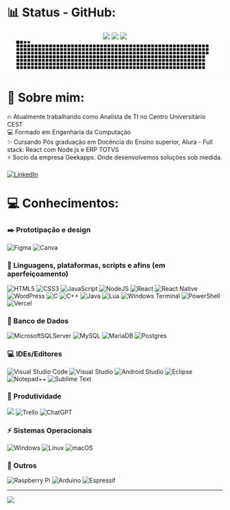   # 📊 Status - GitHub:
<div align='center'>
  <img height='180em', width='fit-content' src='https://github-readme-stats.vercel.app/api/top-langs/?username=afonsofarias&layout=compact&langs_count=7&theme=dark' />
  <img height='180em', width='fit-content' src='https://github-readme-stats.vercel.app/api?username=afonsofarias&show_icons=true&theme=dark' />
  <img height='133em', width='fit-content' src='https://github-readme-streak-stats.herokuapp.com/?user=afonsofarias&theme=dark' />
  <img width='530em' src="https://github.com/afonsofarias/Snake/blob/main/github-contribution-grid-snake-dark.svg">
</div>


# 💫 Sobre mim:
🔥 Atualmente trabalhando como Analista de TI no Centro Universitário CEST<br>
💻 Formado em Engenharia da Computação<br>
✨ Cursando Pós graduação em Docência do Ensino superior, Alura - Full stack: React com Node.js e ERP TOTVS<br>
⚡ Socio da empresa Geekapps. Onde desenvolvemos soluções sob medida.<br><br>
[![LinkedIn](https://img.shields.io/badge/LinkedIn-%230077B5.svg?logo=linkedin&logoColor=white)](https://www.linkedin.com/in/afonso-j-m-farias/)

# 💻 Conhecimentos:

### ✒️ Prototipação e design
![Figma](https://img.shields.io/badge/figma-%23F24E1E.svg?style=for-the-badge&logo=figma&logoColor=white) ![Canva](https://img.shields.io/badge/Canva-%2300C4CC.svg?style=for-the-badge&logo=Canva&logoColor=white)


### 🚀 Linguagens, plataformas, scripts e afins (em aperfeiçoamento)
![HTML5](https://img.shields.io/badge/html5-%23E34F26.svg?style=for-the-badge&logo=html5&logoColor=white) ![CSS3](https://img.shields.io/badge/css3-%231572B6.svg?style=for-the-badge&logo=css3&logoColor=white) ![JavaScript](https://img.shields.io/badge/javascript-%23323330.svg?style=for-the-badge&logo=javascript&logoColor=%23F7DF1E) ![NodeJS](https://img.shields.io/badge/node.js-6DA55F?style=for-the-badge&logo=node.js&logoColor=white) ![React](https://img.shields.io/badge/react-%2320232a.svg?style=for-the-badge&logo=react&logoColor=%2361DAFB) ![React Native](https://img.shields.io/badge/react_native-%2320232a.svg?style=for-the-badge&logo=react&logoColor=%2361DAFB) ![WordPress](https://img.shields.io/badge/WordPress-%23117AC9.svg?style=for-the-badge&logo=WordPress&logoColor=white) 
![C](https://img.shields.io/badge/c-%2300599C.svg?style=for-the-badge&logo=c&logoColor=white) ![C++](https://img.shields.io/badge/c++-%2300599C.svg?style=for-the-badge&logo=c%2B%2B&logoColor=white)  ![Java](https://img.shields.io/badge/java-%23ED8B00.svg?style=for-the-badge&logo=openjdk&logoColor=white) ![Lua](https://img.shields.io/badge/lua-%232C2D72.svg?style=for-the-badge&logo=lua&logoColor=white) ![Windows Terminal](https://img.shields.io/badge/Windows%20Terminal-%234D4D4D.svg?style=for-the-badge&logo=windows-terminal&logoColor=white) ![PowerShell](https://img.shields.io/badge/PowerShell-%235391FE.svg?style=for-the-badge&logo=powershell&logoColor=white) ![Vercel](https://img.shields.io/badge/vercel-%23000000.svg?style=for-the-badge&logo=vercel&logoColor=white)

### 💾 Banco de Dados
![MicrosoftSQLServer](https://img.shields.io/badge/Microsoft%20SQL%20Server-CC2927?style=for-the-badge&logo=microsoft%20sql%20server&logoColor=white) ![MySQL](https://img.shields.io/badge/mysql-%2300f.svg?style=for-the-badge&logo=mysql&logoColor=white) ![MariaDB](https://img.shields.io/badge/MariaDB-003545?style=for-the-badge&logo=mariadb&logoColor=white) ![Postgres](https://img.shields.io/badge/postgres-%23316192.svg?style=for-the-badge&logo=postgresql&logoColor=white)

### 💻 IDEs/Editores
![Visual Studio Code](https://img.shields.io/badge/Visual%20Studio%20Code-0078d7.svg?style=for-the-badge&logo=visual-studio-code&logoColor=white) ![Visual Studio](https://img.shields.io/badge/Visual%20Studio-5C2D91.svg?style=for-the-badge&logo=visual-studio&logoColor=white) ![Android Studio](https://img.shields.io/badge/Android%20Studio-3DDC84.svg?style=for-the-badge&logo=android-studio&logoColor=white) ![Eclipse](https://img.shields.io/badge/Eclipse-FE7A16.svg?style=for-the-badge&logo=Eclipse&logoColor=white) 	![Notepad++](https://img.shields.io/badge/Notepad++-90E59A.svg?style=for-the-badge&logo=notepad%2b%2b&logoColor=black) ![Sublime Text](https://img.shields.io/badge/sublime_text-%23575757.svg?style=for-the-badge&logo=sublime-text&logoColor=important) 

### 🔖 Produtividade
<img src="https://img.shields.io/badge/clickup-%237B68EE.svg?&style=for-the-badge&logo=clickup&logoColor=white" /> ![Trello](https://img.shields.io/badge/Trello-%23026AA7.svg?style=for-the-badge&logo=Trello&logoColor=white) ![ChatGPT](https://img.shields.io/badge/chatGPT-74aa9c?style=for-the-badge&logo=openai&logoColor=white) 

### ⚡ Sistemas Operacionais
![Windows](https://img.shields.io/badge/Windows-0078D6?style=for-the-badge&logo=windows&logoColor=white) ![Linux](https://img.shields.io/badge/Linux-FCC624?style=for-the-badge&logo=linux&logoColor=black) ![macOS](https://img.shields.io/badge/mac%20os-000000?style=for-the-badge&logo=macos&logoColor=F0F0F0)

### 🥅 Outros
![Raspberry Pi](https://img.shields.io/badge/-RaspberryPi-C51A4A?style=for-the-badge&logo=Raspberry-Pi) ![Arduino](https://img.shields.io/badge/-Arduino-00979D?style=for-the-badge&logo=Arduino&logoColor=white) ![Espressif](https://img.shields.io/badge/espressif-E7352C.svg?style=for-the-badge&logo=espressif&logoColor=white)

---
[![](https://visitcount.itsvg.in/api?id=afonsofarias&label=Profile%20Views&icon=5&pretty=false)](https://visitcount.itsvg.in)
